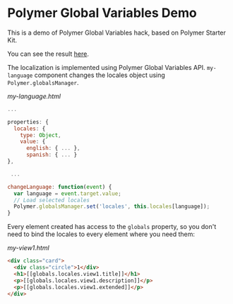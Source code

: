 # Polymer Global Variables Demo

This is a demo of Polymer Global Variables hack, based on Polymer Starter Kit.

You can see the result [here](https://polymer-global-variables-a8281.firebaseapp.com).

The localization is implemented using Polymer Global Variables API. `my-language` component changes the locales object using `Polymer.globalsManager`.

*my-language.html*
```javascript
...

properties: {
  locales: {
    type: Object,
    value: {
      english: { ... },
      spanish: { ... }
},

 ...

changeLanguage: function(event) {
  var language = event.target.value;
  // Load selected locales
  Polymer.globalsManager.set('locales', this.locales[language]);
}
```

Every element created has access to the `globals` property, so you don't need to bind the locales to every element where you need them:

*my-view1.html*
```html
<div class="card">
  <div class="circle">1</div>
  <h1>[[globals.locales.view1.title]]</h1>
  <p>[[globals.locales.view1.description]]</p>
  <p>[[globals.locales.view1.extended]]</p>
</div>
```
